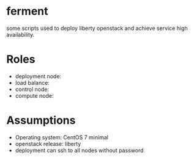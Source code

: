 ferment
========

some scripts used to deploy liberty openstack and achieve service high availability.

# Roles
  * deployment node:
  * load balance:
  * control node:
  * compute node:

# Assumptions
  * Operating system: CentOS 7 minimal
  * openstack release: liberty
  * deployment can ssh to all nodes without password
